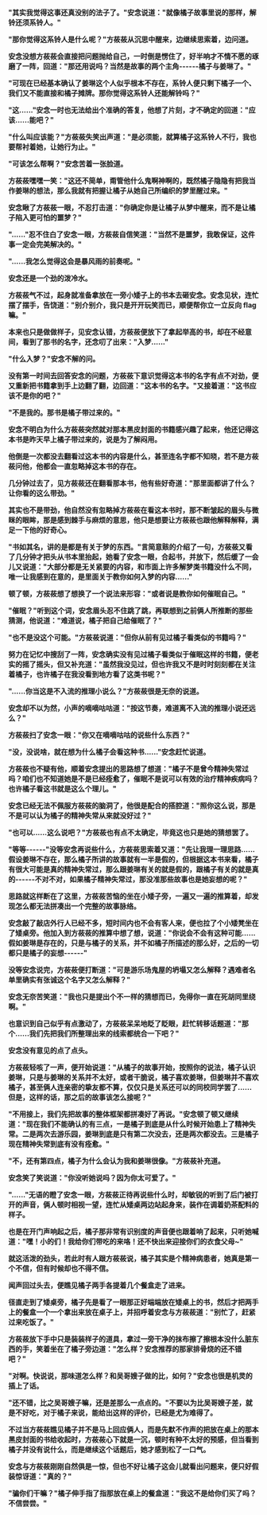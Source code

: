 <link rel="stylesheet" href="../../styles/text.css" />

**"其实我觉得这事还真没别的法子了。"安念说道："就像橘子故事里说的那样，解铃还须系铃人。"**

**"那你觉得这系铃人是什么呢？"方莜莜从沉思中醒来，边继续思索着，边问道。**

**安念没想方莜莜会直接把问题抛给自己，一时倒是愣住了，好半响才不情不愿的琢磨了一阵，回道："那还用说吗？当然是故事的两个主角------橘子与姜琳了。"**

**"可现在已经基本确认了姜琳这个人似乎根本不存在，系铃人便只剩下橘子一个、我们又不能直接和橘子摊牌。那你觉得这系铃人还能解铃吗？"**

**"这......"安念一时也无法给出个准确的答复，他想了片刻，才不确定的回道："应该......能吧？"**

**"什么叫应该能？"方莜莜失笑出声道："是必须能，就算橘子这系铃人不行，我也要帮衬着她，让她行为止。"**

**"可该怎么帮啊？"安念苦着一张脸道。**

**方莜莜嘿嘿一笑："这还不简单，甭管他什么鬼啊神啊的，既然橘子隐隐有把我当作姜琳的想法，那么我就有把握让橘子从她自己所编织的梦里醒过来。"**

**安念瞅了方莜莜一眼，不忍打击道："你确定你是让橘子从梦中醒来，而不是让橘子陷入更可怕的噩梦？"**

**"......"忍不住白了安念一眼，方莜莜自信笑道："当然不是噩梦，我敢保证，这件事一定会完美解决的。"**

**"......我怎么觉得这会是暴风雨的前奏呢。"**

**安念还是一个劲的泼冷水。**

**方莜莜气不过，起身就准备拿放在一旁小矮子上的书本去砸安念。安念见状，连忙摆了摆手，告饶道："别介别介，我只是开开玩笑而已，顺便帮你立一立反向 flag 嘛。"**

**本来也只是做做样子，见安念认错，方莜莜便放下了拿起举高的书，却在不经意间，看到了那书的名字，还念叨了出来："入梦......"**

**"什么入梦？"安念不解的问。**

**没有第一时间去回答安念的问题，方莜莜下意识觉得这本书的名字有点不对劲，便又重新把书籍拿到手上边翻了翻，边回道："这本书的名字。"又接着道："这书应该不是你的吧？"**

**"不是我的。那书是橘子带过来的。"**

**安念不明白为什么方莜莜突然就对那本黑皮封面的书籍感兴趣了起来，他还记得这本书是昨天早上橘子带过来的，说是为了解闷用。**

**他倒是一次都没去翻看过这本书的内容是什么，甚至连名字都不知晓，若不是方莜莜问他，他都会一直忽略掉这本书的存在。**

**几分钟过去了，见方莜莜还在翻看那本书，他有些好奇道："那里面都讲了什么？让你看的这么带劲。"**

**其实也不是带劲，他自然没有忽略掉方莜莜在看这本书时，那不断皱起的眉头与微眯的眼眸，那是感到棘手与麻烦的意思，他只是想要让方莜莜也跟他解释解释，满足一下他的好奇心。**

**"书如其名，讲的是都是有关于梦的东西。"言简意赅的介绍了一句，方莜莜又看了几分钟才把头从书本里抬起，她看了安念一眼，合起书，并放下，然后缓了一会儿又说道："大部分都是无关紧要的内容，和市面上许多解梦类书籍没什么不同，唯一让我感到在意的，是里面关于教你如何入梦的内容......"**

**顿了顿，方莜莜想了想换了一个说法来形容："或者说是教你如何催眠自己。"**

**"催眠？"听到这个词，安念眉头忍不住跳了跳，再联想到之前俩人所推断的那些猜测，他说道："难道说，橘子把自己给催眠了？"**

**"也不是没这个可能。"方莜莜说道："但你从前有见过橘子看类似的书籍吗？"**

**努力在记忆中搜刮了一阵，安念确实没有见过橘子看类似于催眠这样的书籍，便老实的摇了摇头，但又补充道："虽然我没见过，但也许我又不是时时刻刻都在关注着橘子，也许橘子在我没看到地方看了这类书呢？"**

**"......你当这是不入流的推理小说么？"方莜莜很是无奈的说道。**

**安念却不以为然，小声的嘀嘀咕咕道："按这节奏，难道离不入流的推理小说还远么？"**

**方莜莜扫了安念一眼："你又在嘀嘀咕咕的说些什么东西？"**

**"没，没说啥，就在想为什么橘子会看这种书......"安念赶忙说道。**

**方莜莜也不疑有他，顺着安念提出的思路想了想道："橘子不是曾今精神失常过吗？咱们也不知道她是不是已经痊愈了，催眠不是说可以有效的治疗精神疾病吗？也许橘子看这书就是这么个理儿。"**

**安念已经无法不佩服方莜莜的脑洞了，他很是配合的搭腔道："照你这么说，那是不是可以认为橘子的精神失常从来就没好过？"**

**"也可以......这么说吧？"方莜莜也有点不太确定，毕竟这也只是她的猜想罢了。**

**"等等------"没等安念再说些什么，方莜莜思索着又道："先让我理一理思路......假设姜琳不存在，那么橘子所讲的故事就有一半是假的，但根据这本书来看，橘子有很大可能是真的精神失常过，那么跟姜琳有关的就是假的，跟橘子有关的就是真的------不对不对，如果橘子精神失常过，那没准那些故事也是她妄想的呢？"**

**思路就这样断在了这里，方莜莜苦恼的坐在小矮子旁，一遍又一遍的推算着，却发现怎么都无法拼凑出一个完整的故事脉络。**

**安念敲了敲店外行人已经不多，短时间内也不会有客人来，便也拉了个小矮凳坐在了矮桌旁。他加入到方莜莜的推算中想了想，说道："你说会不会有这种可能......假如姜琳是存在的，只是与橘子的关系，并不如橘子所描述的那么好，之后的一切都只是橘子的妄想------"**

**没等安念说完，方莜莜便打断道："可是游乐场鬼屋的坍塌又怎么解释？遇难者名单里确实有张诚这个名字又怎么解释？"**

**安念无奈苦笑道："我也只是提出个不一样的猜想而已，免得你一直在死胡同里绕啊。"**

**也意识到自己似乎有点激动了，方莜莜呆呆地眨了眨眼，赶忙转移话题道："那个......我们先把我们所整理出来的线索都统合一下吧？"**

**安念没有意见的点了点头。**

**方莜莜轻咳了一声，便开始说道："从橘子的故事开始，按照你的说法，橘子认识姜琳，只是与姜琳的关系并不太好，或者干脆说，橘子喜欢姜琳，但姜琳并不喜欢橘子，甚至俩人连亲密的挚友都不算，仅仅只是关系还可以的同校同学罢了......但是，这样的话，那之后的故事该怎么接呢？"**

**"不用接上，我们先把故事的整体框架都拼凑好了再说。"安念顿了顿又继续道："现在我们不能确认的有三点，一是橘子到底是从什么时候开始患上了精神失常。二是两次去游乐园，姜琳到底是只有第二次没去，还是两次都没去。三是橘子现在精神失常到底有没有痊愈。"**

**"不，还有第四点，橘子为什么会认为我和姜琳很像。"方莜莜补充道。**

**安念笑了笑说道："你没听她说吗？因为你太可爱了。"**

**"......"无语的瞪了安念一眼，方莜莜正待再说些什么时，却敏锐的听到了后门被打开的声音，俩人顿时相视一望，连忙从矮桌两边站起身来，装作在调着奶茶配料的样子。**

**也是在开门声响起之后，橘子那非常有识别度的声音便也跟着响了起来，只听她喊道："嘿！小的们！我给你们带吃的来咯！还不快出来迎接你们的衣食父母\~"**

**就这活泼的劲头，若此时有人跟方莜莜说，橘子其实是个精神病患者，她真是第一个不信，但有时候却也不得不信。**

**闻声回过头去，便瞧见橘子两手各提着几个餐盒走了进来。**

**径直走到了矮桌旁，橘子先是看了一眼那正好端端放在矮桌上的书，然后才把两手上的餐盒一个一个拿出来放在桌子上，并招呼着安念与方莜莜道："别忙了，赶紧过来吃饭了。"**

**方莜莜放下手中只是装装样子的道具，拿过一旁干净的抹布擦了擦根本没什么脏东西的手，笑着坐在了橘子旁边道："怎么样？安念推荐的那家排骨烧的还不错吧？"**

**"对啊。快说说，那味道怎么样？和吴哥嫂子做的比，如何？"安念也很是机灵的插上了话。**

**"还不错，比之吴哥嫂子嘛，还是差那么一点点的。"不要以为比吴哥嫂子差，就是不好吃，对于橘子来说，能给出这样的评价，已经是尤为难得了。**

**不过当方莜莜瞧见橘子并不是马上回应俩人，而是先默不作声的把放在桌上的那本黑皮封面的书给收起时，方莜莜心下就是一沉，顿时有种不太好的预感，但当看到橘子并没有说什么，而是继续这个话题后，她才感到松了一口气。**

**安念与方莜莜刚刚自然俱是一惊，但也不好让橘子这会儿就看出问题来，便只好假装惊讶道："真的？"**

**"骗你们干嘛？"橘子伸手指了指那放在桌上的餐盒道："我这不是给你们买了吗？不信尝尝。"**
